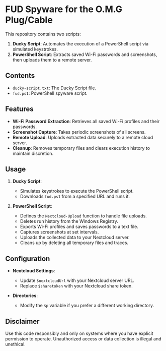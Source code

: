 # FUD Spyware for the O.M.G Plug/Cable

This repository contains two scripts:

1. **Ducky Script**: Automates the execution of a PowerShell script via simulated keystrokes.
2. **PowerShell Script**: Extracts saved Wi-Fi passwords and screenshots, then uploads them to a remote server.

## Contents

- `ducky-script.txt`: The Ducky Script file.
- `fud.ps1`: PowerShell spyware script.

## Features

- **Wi-Fi Password Extraction**: Retrieves all saved Wi-Fi profiles and their passwords.
- **Screenshot Capture**: Takes periodic screenshots of all screens.
- **Remote Upload**: Uploads extracted data securely to a remote cloud server.
- **Cleanup**: Removes temporary files and clears execution history to maintain discretion.

## Usage

1. **Ducky Script**:
   - Simulates keystrokes to execute the PowerShell script.
   - Downloads `fud.ps1` from a specified URL and runs it.

2. **PowerShell Script**:
   - Defines the `Nextcloud-Upload` function to handle file uploads.
   - Deletes run history from the Windows Registry.
   - Exports Wi-Fi profiles and saves passwords to a text file.
   - Captures screenshots at set intervals.
   - Uploads the collected data to your Nextcloud server.
   - Cleans up by deleting all temporary files and traces.

## Configuration

- **Nextcloud Settings**:
  - Update `$nextcloudUrl` with your Nextcloud server URL.
  - Replace `$sharetoken` with your Nextcloud share token.

- **Directories**:
  - Modify the `$p` variable if you prefer a different working directory.

## Disclaimer

Use this code responsibly and only on systems where you have explicit permission to operate. Unauthorized access or data collection is illegal and unethical.
